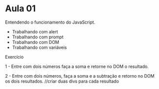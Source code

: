 # Aula 01

Entendendo o funcionamento do JavaScript.
 - Trabalhando com alert
 - Trabalhando com prompt
 - Trabalhando com DOM
 - Trabalhando com variáveis

Exercício

1 - Entre com dois números faça a soma e retorne no DOM o resultado.

2 - Entre com dois números, faça a soma e a subtração e retorno no DOM os dois resultados. //criar duas divs para cada resultado